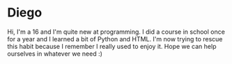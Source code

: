 # Diego
Hi, I'm a 16 and I'm quite new at programming. I did a course in school once for a year and I learned a bit of Python and HTML. I'm now trying to rescue this habit because I remember I really used to enjoy it. Hope we can help ourselves in whatever we need :)
